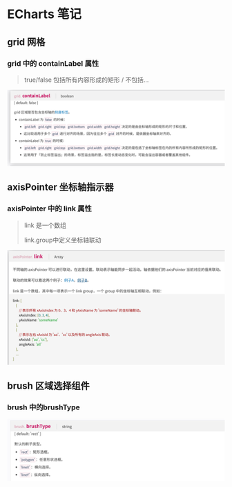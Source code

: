 # ECharts 笔记

## grid 网格

### grid 中的 containLabel 属性

>   true/false 包括所有内容形成的矩形 / 不包括...

![1565144363693](images/1565144363693.png)

## axisPointer 坐标轴指示器

### axisPointer 中的 link 属性

>   link 是一个数组
>
>   link.group中定义坐标轴联动

![1565145904430](images/1565145904430.png)

## brush 区域选择组件

### brush 中的brushType

![1565151321734](images/1565151321734.png)
